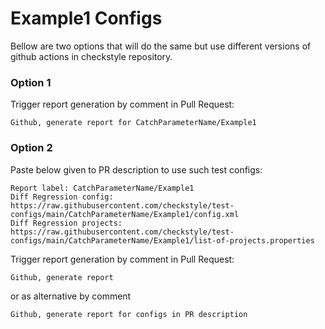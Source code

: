 # Example1 Configs

Bellow are two options that will do the same but use different versions
of github actions in checkstyle repository.


### Option 1
Trigger report generation by comment in Pull Request:
```
Github, generate report for CatchParameterName/Example1
```

### Option 2

Paste below given to PR description to use such test configs:
```
Report label: CatchParameterName/Example1
Diff Regression config: https://raw.githubusercontent.com/checkstyle/test-configs/main/CatchParameterName/Example1/config.xml
Diff Regression projects: https://raw.githubusercontent.com/checkstyle/test-configs/main/CatchParameterName/Example1/list-of-projects.properties
```

Trigger report generation by comment in Pull Request:
```
Github, generate report
```
or as alternative by comment
```
Github, generate report for configs in PR description
```
